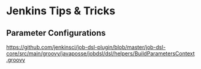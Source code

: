 # Jenkins Tips & Tricks


## Parameter Configurations

https://github.com/jenkinsci/job-dsl-plugin/blob/master/job-dsl-core/src/main/groovy/javaposse/jobdsl/dsl/helpers/BuildParametersContext.groovy
